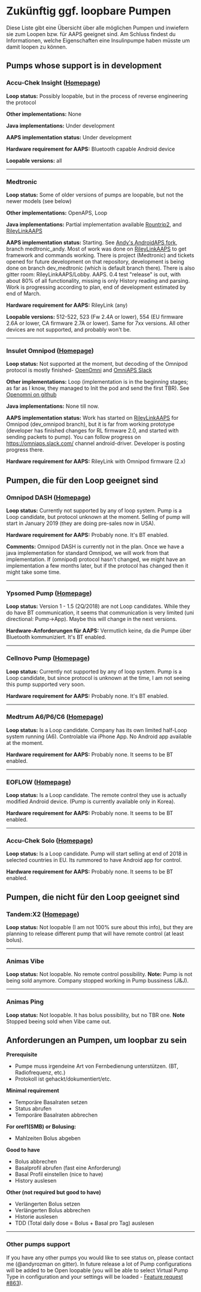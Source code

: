 # Zukünftig ggf. loopbare Pumpen

Diese Liste gibt eine Übersicht über alle möglichen Pumpen und inwiefern sie zum Loopen bzw. für AAPS geeignet sind. Am Schluss findest du Informationen, welche Eigenschaften eine Insulinpumpe haben müsste um damit loopen zu können.

## Pumps whose support is in development

### Accu-Chek Insight ([Homepage](https://www.accu-chek.co.uk/insulin-pumps/insight))

**Loop status:** Possibly loopable, but in the process of reverse engineering the protocol

**Other implementations:** None

**Java implementations:** Under development

**AAPS implementation status:** Under development

**Hardware requirement for AAPS:** Bluetooth capable Android device

**Loopable versions:** all

* * *

### Medtronic

**Loop status:** Some of older versions of pumps are loopable, but not the newer models (see below)

**Other implementations:** OpenAPS, Loop

**Java implementations:** Partial implementation available [Rountrip2](https://github.com/TC2013/Roundtrip2), and [RileyLinkAAPS](https://github.com/andyrozman/RileyLinkAAPS)

**AAPS implementation status:** Starting. See [Andy's AndroidAPS fork](https://github.com/andyrozman/AndroidAPS), branch medtronic_andy. Most of work was done on [RileyLinkAAPS](https://github.com/andyrozman/RileyLinkAAPS) to get framework and commands working. There is project (Medtronic) and tickets opened for future development on that repository, development is being done on branch dev_medtronic (which is default branch there). There is also gitter room: RileyLinkAAPS/Lobby. AAPS. 0.4 test "release" is out, with about 80% of all functionality, missing is only History reading and parsing. Work is progressing according to plan, end of development estimated by end of March.

**Hardware requirement for AAPS:** RileyLink (any)

**Loopable versions:** 512-522, 523 (Fw 2.4A or lower), 554 (EU firmware 2.6A or lower, CA firmware 2.7A or lower). Same for 7xx versions. All other devices are not supported, and probably won't be.

* * *

### Insulet Omnipod ([Homepage](https://www.myomnipod.com/en-gb/about/how-to-use))

**Loop status:** Not supported at the moment, but decoding of the Omnipod protocol is mostly finished- [OpenOmni](http://www.openomni.org/) and [OmniAPS Slack](https://omniaps.slack.com/)

**Other implementations:** Loop (implementation is in the beginning stages; as far as I know, they managed to Init the pod and send the first TBR). See [Openomni on github](https://github.com/openaps/openomni)

**Java implementations:** None till now.

**AAPS implementation status:** Work has started on [RileyLinkAAPS](https://github.com/ktomy/RileyLinkAAPS) for Omnipod (dev_omnipod branch), but it is far from working prototype (developer has finished changes for RL firmware 2.0, and started with sending packets to pump). You can follow progress on https://omniaps.slack.com/ channel android-driver. Developer is posting progress there.

**Hardware requirement for AAPS:** RileyLink with Omnipod firmware (2.x)

## Pumpen, die für den Loop geeignet sind

### Omnipod DASH ([Homepage](https://www.myomnipod.com/DASH_FAQs))

**Loop status:** Currently not supported by any of loop system. Pump is a Loop candidate, but protocol unknown at the moment. Selling of pump will start in January 2019 (they are doing pre-sales now in USA).

**Hardware requirement for AAPS:** Probably none. It's BT enabled.

**Comments:** Omnipod DASH is currently not in the plan. Once we have a java implementation for standard Omnipod, we will work from that implementation. If (omnipod) protocol hasn't changed, we might have an implementation a few months later, but if the protocol has changed then it might take some time.

* * *

### Ypsomed Pump ([Homepage](https://www.ypsomed.com/en/diabetes-care-mylife.html))

**Loop status:** Version 1 - 1.5 (2Q/2018) are not Loop candidates. While they do have BT communication, it seems that communication is very limited (uni directional: Pump->App). Maybe this will change in the next versions.

**Hardware-Anforderungen für AAPS:** Vermutlich keine, da die Pumpe über Bluetooth kommuniziert. It's BT enabled.

* * *

### Cellnovo Pump ([Homepage](https://www.cellnovo.com/en/homepage))

**Loop status:** Currently not supported by any of loop system. Pump is a Loop candidate, but since protocol is unknown at the time, I am not seeing this pump supported very soon.

**Hardware requirement for AAPS:** Probably none. It's BT enabled.

* * *

### Medtrum A6/P6/C6 ([Homepage](http://www.medtrum.com/P6.html))

**Loop status:** Is a Loop candidate. Company has its own limited half-Loop system running (A6). Controlable via iPhone App. No Android app available at the moment.

**Hardware requirement for AAPS:** Probably none. It seems to be BT enabled.

* * *

### EOFLOW ([Homepage](http://www.eoflow.com/eng/main/main.html))

**Loop status:** Is a Loop candidate. The remote control they use is actually modified Android device. (Pump is currently available only in Korea).

**Hardware requirement for AAPS:** Probably none. It seems to be BT enabled.

* * *

### Accu-Chek Solo ([Homepage](https://www.roche.com/media/releases/med-cor-2018-07-23.htm))

**Loop status:** Is a Loop candidate. Pump will start selling at end of 2018 in selected countries in EU. Its rummored to have Android app for control.

**Hardware requirement for AAPS:** Probably none. It seems to be BT enabled.

## Pumpen, die nicht für den Loop geeignet sind

### Tandem:X2 ([Homepage](https://www.tandemdiabetes.com/))

**Loop status:** Not loopable (I am not 100% sure about this info), but they are planning to release different pump that will have remote control (at least bolus).

* * *

### Animas Vibe

**Loop status:** Not loopable. No remote control possibility. **Note:** Pump is not being sold anymore. Company stopped working in Pump bussiness (J&J).

* * *

### Animas Ping

**Loop status:** Not loopable. It has bolus possibility, but no TBR one. **Note** Stopped beeing sold when Vibe came out.

## Anforderungen an Pumpen, um loopbar zu sein

**Prerequisite**

- Pumpe muss irgendeine Art von Fernbedienung unterstützen. (BT, Radiofrequenz, etc.)
- Protokoll ist gehackt/dokumentiert/etc.

**Minimal requirement**

- Temporäre Basalraten setzen
- Status abrufen
- Temporäre Basalraten abbrechen

**For oref1(SMB) or Bolusing:**

- Mahlzeiten Bolus abgeben

**Good to have**

- Bolus abbrechen
- Basalprofil abrufen (fast eine Anforderung)
- Basal Profil einstellen (nice to have)
- History auslesen 

**Other (not required but good to have)**

- Verlängerten Bolus setzen
- Verlängerten Bolus abbrechen
- Historie auslesen
- TDD (Total daily dose = Bolus + Basal pro Tag) auslesen

* * *

### Other pumps support

If you have any other pumps you would like to see status on, please contact me (@andyrozman on gitter). In future release a lot of Pump configurations will be added to be Open loopable (you will be able to select Virtual Pump Type in configuration and your settings will be loaded - [Feature request #863](https://github.com/MilosKozak/AndroidAPS/issues/863)).